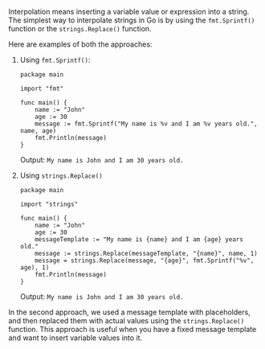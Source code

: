 Interpolation means inserting a variable value or expression into a string. The simplest way to interpolate strings in Go is by using the `fmt.Sprintf()` function or the `strings.Replace()` function. 

Here are examples of both the approaches:

1. Using `fmt.Sprintf()`:
   ```
   package main
   
   import "fmt"

   func main() {
       name := "John"
       age := 30
       message := fmt.Sprintf("My name is %v and I am %v years old.", name, age)
       fmt.Println(message)
   }
   ```
   Output: `My name is John and I am 30 years old.`

2. Using `strings.Replace()`
   ```
   package main
   
   import "strings"

   func main() {
       name := "John"
       age := 30
       messageTemplate := "My name is {name} and I am {age} years old."
       message := strings.Replace(messageTemplate, "{name}", name, 1)
       message = strings.Replace(message, "{age}", fmt.Sprintf("%v", age), 1)
       fmt.Println(message)
   }
   ```
   Output: `My name is John and I am 30 years old.`

In the second approach, we used a message template with placeholders, and then replaced them with actual values using the `strings.Replace()` function. This approach is useful when you have a fixed message template and want to insert variable values into it.